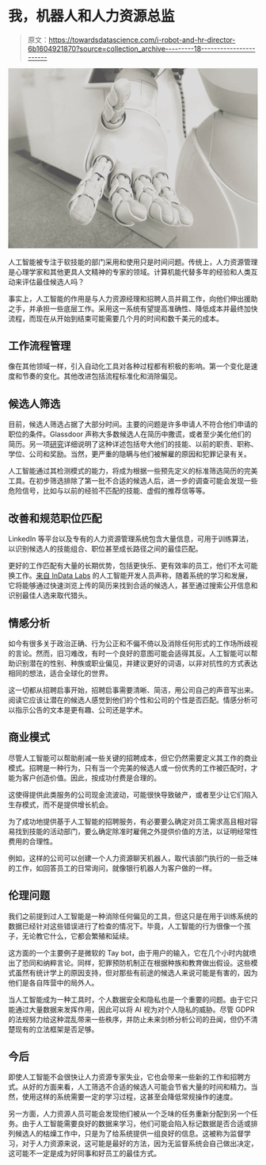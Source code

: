 # 我，机器人和人力资源总监

> 原文：<https://towardsdatascience.com/i-robot-and-hr-director-6b1604921870?source=collection_archive---------18----------------------->

![](img/506bfd0057f82f6d6b912dca22d70bb1.png)

人工智能被专注于软技能的部门采用和使用只是时间问题。传统上，人力资源管理是心理学家和其他更具人文精神的专家的领域。计算机能代替多年的经验和人类互动来评估最佳候选人吗？

事实上，人工智能的作用是与人力资源经理和招聘人员并肩工作，向他们伸出援助之手，并承担一些底层工作。采用这一系统有望提高准确性、降低成本并最终加快流程，而现在从开始到结束可能需要几个月的时间和数千美元的成本。

## 工作流程管理

像在其他领域一样，引入自动化工具对各种过程都有积极的影响。第一个变化是速度和节奏的变化。其他改进包括流程标准化和消除偏见。

## 候选人筛选

目前，候选人筛选占据了大部分时间。主要的问题是许多申请人不符合他们申请的职位的条件。Glassdoor 声称大多数候选人在简历中撒谎，或者至少美化他们的简历。另一项[研究](https://www.nationsearch.com/blog/58-of-applicants-lie-on-their-resumes-and-you-dont-know-who-they-are)详细说明了这种详述包括夸大他们的技能、以前的职责、职称、学位、公司和奖励。当然，更严重的隐瞒与他们被解雇的原因和犯罪记录有关。

人工智能通过其检测模式的能力，将成为根据一些预先定义的标准筛选简历的完美工具。在初步筛选排除了第一批不合适的候选人后，进一步的调查可能会发现一些危险信号，比如与以前的经验不匹配的技能、虚假的推荐信等等。

## 改善和规范职位匹配

LinkedIn 等平台以及专有的人力资源管理系统包含大量信息，可用于训练算法，以识别候选人的技能组合、职位甚至成长路径之间的最佳匹配。

更好的工作匹配有大量的长期优势，包括更快乐、更有效率的员工，他们不太可能换工作。[来自 InData Labs](https://indatalabs.com/services/ai-software-development) 的人工智能开发人员声称，随着系统的学习和发展，它将能够通过快速浏览上传的简历来找到合适的候选人，甚至通过搜索公开信息和识别最佳人选来取代猎头。

## 情感分析

如今有很多关于政治正确、行为公正和不偏不倚以及消除任何形式的工作场所歧视的言论。然而，旧习难改，有时一个良好的意图可能会适得其反。人工智能可以帮助识别潜在的性别、种族或职业偏见，并建议更好的词语，以非对抗性的方式表达相同的想法，适合全球化的世界。

这一切都从招聘启事开始，招聘启事需要清晰、简洁，用公司自己的声音写出来。阅读它应该让潜在的候选人感觉到他们的个性和公司的个性是否匹配。情感分析可以指示公告的文本是更有趣、公司还是学术。

## 商业模式

尽管人工智能可以帮助削减一些关键的招聘成本，但它仍然需要定义其工作的商业模式。招聘是一种行为，只有当一个完美的候选人或一份优秀的工作被匹配时，才能为客户创造价值。因此，按成功付费是合理的。

这使得提供此类服务的公司现金流波动，可能很快导致破产，或者至少让它们陷入生存模式，而不是提供增长机会。

为了成功地提供基于人工智能的招聘服务，有必要要么确定对员工需求高且相对容易找到技能的活动部门，要么确定除准时雇佣之外提供价值的方法，以证明经常性费用的合理性。

例如，这样的公司可以创建一个人力资源聊天机器人，取代该部门执行的一些乏味的工作，如回答员工的日常询问，就像银行机器人为客户做的一样。

## 伦理问题

我们之前提到过人工智能是一种消除任何偏见的工具，但这只是在用于训练系统的数据已经针对这些错误进行了检查的情况下。毕竟，人工智能的行为很像一个孩子，无论教它什么，它都会繁殖和延续。

这方面的一个主要例子是微软的 Tay bot，由于用户的输入，它在几个小时内就喷出了恐同和纳粹言论。同样，犯罪预防机制正在根据种族和教育做出假设。这些模式虽然有统计学上的原因支持，但对那些有前途的候选人来说可能是有害的，因为他们是各自阵营中的局外人。

当人工智能成为一种工具时，个人数据安全和隐私也是一个重要的问题。由于它只能通过大量数据来发挥作用，因此可以将 AI 视为对个人隐私的威胁。尽管 GDPR 的法规努力给这种混乱带来一些秩序，并防止未来剑桥分析公司的丑闻，但仍不清楚现有的立法框架是否足够。

## 今后

即使人工智能不会很快让人力资源专家失业，它也会带来一些新的工作和招聘方式。从好的方面来看，人工筛选不合适的候选人可能会节省大量的时间和精力。当然，使用这样的系统需要一定的学习过程，这甚至会降低常规操作的速度。

另一方面，人力资源人员可能会发现他们被从一个乏味的任务重新分配到另一个任务。由于人工智能需要良好的数据来学习，他们可能会陷入标记数据是否合适或排列候选人的枯燥工作中，只是为了给系统提供一组良好的信息。这被称为监督学习，对于人力资源来说，这可能是最好的方法，因为无监督系统会自己做出决定，这可能不一定是成为好同事和好员工的最佳方式。